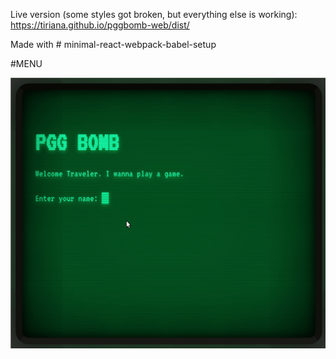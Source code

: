 Live version (some styles got broken, but everything else is working): https://tiriana.github.io/pggbomb-web/dist/


Made with # minimal-react-webpack-babel-setup

#MENU

![Menu](img/pggbombweb_menu.gif?raw=true "Menu")
